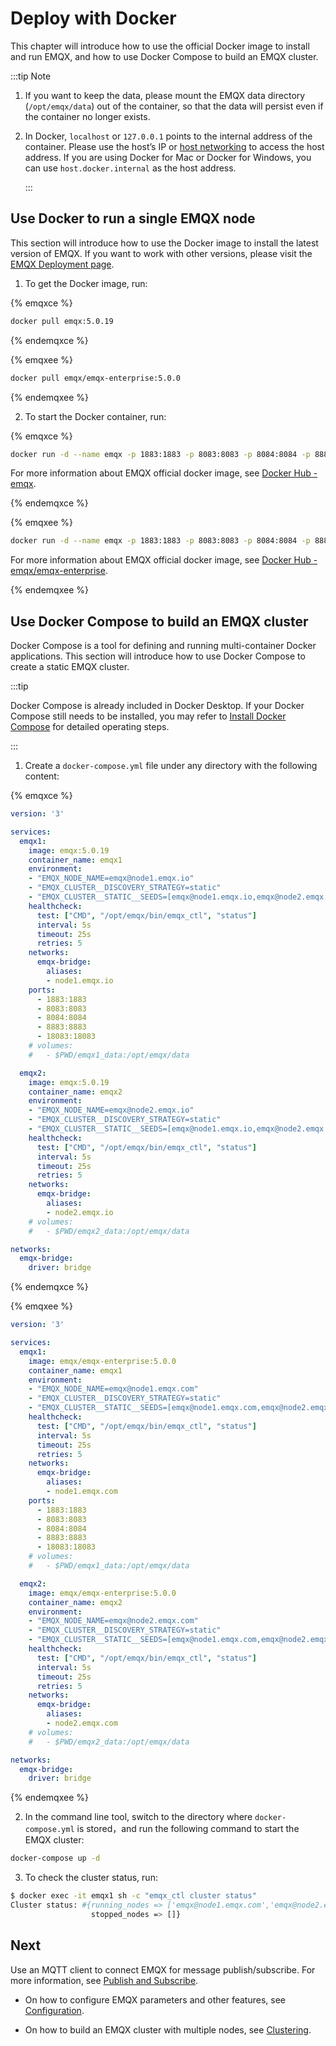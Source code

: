 # Deploy with Docker

This chapter will introduce how to use the official Docker image to install and run EMQX, and how to use Docker Compose to build an EMQX cluster.

:::tip Note

1. If you want to keep the data, please mount the EMQX data directory (`/opt/emqx/data`) out of the container, so that the data will persist even if the container no longer exists.

2. In Docker, `localhost` or `127.0.0.1`  points to the internal address of the container. Please use the host’s IP or [host networking](https://docs.docker.com/network/host/) to access the host address. If you are using Docker for Mac or Docker for Windows, you can use `host.docker.internal` as the host address.

   :::

## Use Docker to run a single EMQX node

This section will introduce how to use the Docker image to install the latest version of EMQX. If you want to work with other versions,  please visit the [EMQX Deployment page](https://www.emqx.com/en/try?product=enterprise).

1. To get the Docker image, run: 

{% emqxce %}

```bash
docker pull emqx:5.0.19
```

{% endemqxce %}

{% emqxee %}

```bash
docker pull emqx/emqx-enterprise:5.0.0
```

{% endemqxee %}

2. To start the Docker container, run:

{% emqxce %}

```bash
docker run -d --name emqx -p 1883:1883 -p 8083:8083 -p 8084:8084 -p 8883:8883 -p 18083:18083  emqx:5.0.19
```

For more information about EMQX official docker image, see [Docker Hub - emqx](https://hub.docker.com/_/emqx). 

{% endemqxce %}

{% emqxee %}

```bash
docker run -d --name emqx -p 1883:1883 -p 8083:8083 -p 8084:8084 -p 8883:8883 -p 18083:18083  emqx/emqx-enterprise:5.0.0
```

For more information about EMQX official docker image, see [Docker Hub - emqx/emqx-enterprise](https://hub.docker.com/r/emqx/emqx-enterprise).

{% endemqxee %}

## Use Docker Compose to build an EMQX cluster

Docker Compose is a tool for defining and running multi-container Docker applications. This section will introduce how to use Docker Compose to create a static EMQX cluster.

:::tip

Docker Compose is already included in Docker Desktop. If your Docker Compose still needs to be installed, you may refer to [Install Docker Compose](https://docs.docker.com/compose/install/) for detailed operating steps.

:::

1. Create a  `docker-compose.yml` file under any directory with the following content:

{% emqxce %}

```yml
version: '3'

services:
  emqx1:
    image: emqx:5.0.19
    container_name: emqx1
    environment:
    - "EMQX_NODE_NAME=emqx@node1.emqx.io"
    - "EMQX_CLUSTER__DISCOVERY_STRATEGY=static"
    - "EMQX_CLUSTER__STATIC__SEEDS=[emqx@node1.emqx.io,emqx@node2.emqx.io]"
    healthcheck:
      test: ["CMD", "/opt/emqx/bin/emqx_ctl", "status"]
      interval: 5s
      timeout: 25s
      retries: 5
    networks:
      emqx-bridge:
        aliases:
        - node1.emqx.io
    ports:
      - 1883:1883
      - 8083:8083
      - 8084:8084
      - 8883:8883
      - 18083:18083 
    # volumes:
    #   - $PWD/emqx1_data:/opt/emqx/data

  emqx2:
    image: emqx:5.0.19
    container_name: emqx2
    environment:
    - "EMQX_NODE_NAME=emqx@node2.emqx.io"
    - "EMQX_CLUSTER__DISCOVERY_STRATEGY=static"
    - "EMQX_CLUSTER__STATIC__SEEDS=[emqx@node1.emqx.io,emqx@node2.emqx.io]"
    healthcheck:
      test: ["CMD", "/opt/emqx/bin/emqx_ctl", "status"]
      interval: 5s
      timeout: 25s
      retries: 5
    networks:
      emqx-bridge:
        aliases:
        - node2.emqx.io
    # volumes:
    #   - $PWD/emqx2_data:/opt/emqx/data

networks:
  emqx-bridge:
    driver: bridge
```

{% endemqxce %}

{% emqxee %}

```yml
version: '3'

services:
  emqx1:
    image: emqx/emqx-enterprise:5.0.0
    container_name: emqx1
    environment:
    - "EMQX_NODE_NAME=emqx@node1.emqx.com"
    - "EMQX_CLUSTER__DISCOVERY_STRATEGY=static"
    - "EMQX_CLUSTER__STATIC__SEEDS=[emqx@node1.emqx.com,emqx@node2.emqx.com]"
    healthcheck:
      test: ["CMD", "/opt/emqx/bin/emqx_ctl", "status"]
      interval: 5s
      timeout: 25s
      retries: 5
    networks:
      emqx-bridge:
        aliases:
        - node1.emqx.com
    ports:
      - 1883:1883
      - 8083:8083
      - 8084:8084
      - 8883:8883
      - 18083:18083
    # volumes:
    #   - $PWD/emqx1_data:/opt/emqx/data

  emqx2:
    image: emqx/emqx-enterprise:5.0.0
    container_name: emqx2
    environment:
    - "EMQX_NODE_NAME=emqx@node2.emqx.com"
    - "EMQX_CLUSTER__DISCOVERY_STRATEGY=static"
    - "EMQX_CLUSTER__STATIC__SEEDS=[emqx@node1.emqx.com,emqx@node2.emqx.com]"
    healthcheck:
      test: ["CMD", "/opt/emqx/bin/emqx_ctl", "status"]
      interval: 5s
      timeout: 25s
      retries: 5
    networks:
      emqx-bridge:
        aliases:
        - node2.emqx.com
    # volumes:
    #   - $PWD/emqx2_data:/opt/emqx/data

networks:
  emqx-bridge:
    driver: bridge
```

{% endemqxee %}

2. In the command line tool, switch to the directory where  `docker-compose.yml` is stored，and run the following command to start the EMQX cluster:

```bash
docker-compose up -d
```

3. To check the cluster status, run:

```bash
$ docker exec -it emqx1 sh -c "emqx_ctl cluster status"
Cluster status: #{running_nodes => ['emqx@node1.emqx.com','emqx@node2.emqx.com'],
                  stopped_nodes => []}
```

## Next

Use an MQTT client to connect EMQX for message publish/subscribe. For more information, see [Publish and Subscribe](../messaging/mqtt-publish-and-subscribe.md). 

- On how to configure EMQX parameters and other features, see [Configuration](../configuration/configuration.md).

- On how to build an EMQX cluster with multiple nodes, see  [Clustering](./cluster/introduction.md).
